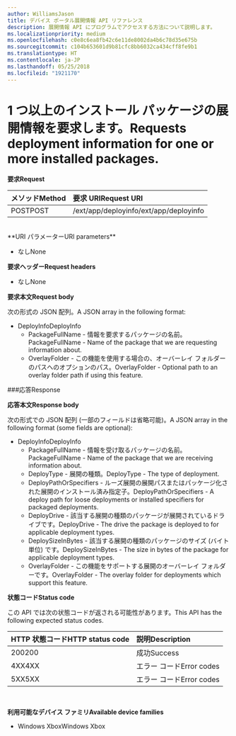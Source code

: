 ```yaml
---
author: WilliamsJason
title: デバイス ポータル展開情報 API リファレンス
description: 展開情報 API にプログラムでアクセスする方法について説明します。
ms.localizationpriority: medium
ms.openlocfilehash: c0e8c6ea8fb42c6e11de8002da4b6c78d35e675b
ms.sourcegitcommit: c104b653601d9b81cfc8bb6032ca434cff8fe9b1
ms.translationtype: HT
ms.contentlocale: ja-JP
ms.lasthandoff: 05/25/2018
ms.locfileid: "1921170"
---
```

# <a name="requests-deployment-information-for-one-or-more-installed-packages"></a><span data-ttu-id="65f5e-103">1 つ以上のインストール パッケージの展開情報を要求します。</span><span class="sxs-lookup"><span data-stu-id="65f5e-103">Requests deployment information for one or more installed packages.</span></span>

**<span data-ttu-id="65f5e-104">要求</span><span class="sxs-lookup"><span data-stu-id="65f5e-104">Request</span></span>**

<span data-ttu-id="65f5e-105">メソッド</span><span class="sxs-lookup"><span data-stu-id="65f5e-105">Method</span></span>      | <span data-ttu-id="65f5e-106">要求 URI</span><span class="sxs-lookup"><span data-stu-id="65f5e-106">Request URI</span></span>
:------     | :------
<span data-ttu-id="65f5e-107">POST</span><span class="sxs-lookup"><span data-stu-id="65f5e-107">POST</span></span> | <span data-ttu-id="65f5e-108">/ext/app/deployinfo</span><span class="sxs-lookup"><span data-stu-id="65f5e-108">/ext/app/deployinfo</span></span>
<br />
**<span data-ttu-id="65f5e-109">URI パラメーター</span><span class="sxs-lookup"><span data-stu-id="65f5e-109">URI parameters</span></span>**

 - <span data-ttu-id="65f5e-110">なし</span><span class="sxs-lookup"><span data-stu-id="65f5e-110">None</span></span>

**<span data-ttu-id="65f5e-111">要求ヘッダー</span><span class="sxs-lookup"><span data-stu-id="65f5e-111">Request headers</span></span>**

- <span data-ttu-id="65f5e-112">なし</span><span class="sxs-lookup"><span data-stu-id="65f5e-112">None</span></span>

**<span data-ttu-id="65f5e-113">要求本文</span><span class="sxs-lookup"><span data-stu-id="65f5e-113">Request body</span></span>**

<span data-ttu-id="65f5e-114">次の形式の JSON 配列。</span><span class="sxs-lookup"><span data-stu-id="65f5e-114">A JSON array in the following format:</span></span>

* <span data-ttu-id="65f5e-115">DeployInfo</span><span class="sxs-lookup"><span data-stu-id="65f5e-115">DeployInfo</span></span>
  * <span data-ttu-id="65f5e-116">PackageFullName - 情報を要求するパッケージの名前。</span><span class="sxs-lookup"><span data-stu-id="65f5e-116">PackageFullName - Name of the package that we are requesting information about.</span></span>
  * <span data-ttu-id="65f5e-117">OverlayFolder - この機能を使用する場合の、オーバーレイ フォルダーのパスへのオプションのパス。</span><span class="sxs-lookup"><span data-stu-id="65f5e-117">OverlayFolder - Optional path to an overlay folder path if using this feature.</span></span>

###<a name="response"></a><span data-ttu-id="65f5e-118">応答</span><span class="sxs-lookup"><span data-stu-id="65f5e-118">Response</span></span>

**<span data-ttu-id="65f5e-119">応答本文</span><span class="sxs-lookup"><span data-stu-id="65f5e-119">Response body</span></span>**

<span data-ttu-id="65f5e-120">次の形式での JSON 配列 (一部のフィールドは省略可能)。</span><span class="sxs-lookup"><span data-stu-id="65f5e-120">A JSON array in the following format (some fields are optional):</span></span>

* <span data-ttu-id="65f5e-121">DeployInfo</span><span class="sxs-lookup"><span data-stu-id="65f5e-121">DeployInfo</span></span>
  * <span data-ttu-id="65f5e-122">PackageFullName - 情報を受け取るパッケージの名前。</span><span class="sxs-lookup"><span data-stu-id="65f5e-122">PackageFullName - Name of the package that we are receiving information about.</span></span>
  * <span data-ttu-id="65f5e-123">DeployType - 展開の種類。</span><span class="sxs-lookup"><span data-stu-id="65f5e-123">DeployType - The type of deployment.</span></span>
  * <span data-ttu-id="65f5e-124">DeployPathOrSpecifiers - ルーズ展開の展開パスまたはパッケージ化された展開のインストール済み指定子。</span><span class="sxs-lookup"><span data-stu-id="65f5e-124">DeployPathOrSpecifiers - A deploy path for loose deployments or installed specifiers for packaged deployments.</span></span>
  * <span data-ttu-id="65f5e-125">DeployDrive - 該当する展開の種類のパッケージが展開されているドライブです。</span><span class="sxs-lookup"><span data-stu-id="65f5e-125">DeployDrive - The drive the package is deployed to for applicable deployment types.</span></span>
  * <span data-ttu-id="65f5e-126">DeploySizeInBytes - 該当する展開の種類のパッケージのサイズ (バイト単位) です。</span><span class="sxs-lookup"><span data-stu-id="65f5e-126">DeploySizeInBytes - The size in bytes of the package for applicable deployment types.</span></span>
  * <span data-ttu-id="65f5e-127">OverlayFolder - この機能をサポートする展開のオーバーレイ フォルダーです。</span><span class="sxs-lookup"><span data-stu-id="65f5e-127">OverlayFolder - The overlay folder for deployments which support this feature.</span></span>

**<span data-ttu-id="65f5e-128">状態コード</span><span class="sxs-lookup"><span data-stu-id="65f5e-128">Status code</span></span>**

<span data-ttu-id="65f5e-129">この API では次の状態コードが返される可能性があります。</span><span class="sxs-lookup"><span data-stu-id="65f5e-129">This API has the following expected status codes.</span></span>

<span data-ttu-id="65f5e-130">HTTP 状態コード</span><span class="sxs-lookup"><span data-stu-id="65f5e-130">HTTP status code</span></span>      | <span data-ttu-id="65f5e-131">説明</span><span class="sxs-lookup"><span data-stu-id="65f5e-131">Description</span></span>
:------     | :-----
<span data-ttu-id="65f5e-132">200</span><span class="sxs-lookup"><span data-stu-id="65f5e-132">200</span></span> | <span data-ttu-id="65f5e-133">成功</span><span class="sxs-lookup"><span data-stu-id="65f5e-133">Success</span></span>
<span data-ttu-id="65f5e-134">4XX</span><span class="sxs-lookup"><span data-stu-id="65f5e-134">4XX</span></span> | <span data-ttu-id="65f5e-135">エラー コード</span><span class="sxs-lookup"><span data-stu-id="65f5e-135">Error codes</span></span>
<span data-ttu-id="65f5e-136">5XX</span><span class="sxs-lookup"><span data-stu-id="65f5e-136">5XX</span></span> | <span data-ttu-id="65f5e-137">エラー コード</span><span class="sxs-lookup"><span data-stu-id="65f5e-137">Error codes</span></span>
<br />

**<span data-ttu-id="65f5e-138">利用可能なデバイス ファミリ</span><span class="sxs-lookup"><span data-stu-id="65f5e-138">Available device families</span></span>**

* <span data-ttu-id="65f5e-139">Windows Xbox</span><span class="sxs-lookup"><span data-stu-id="65f5e-139">Windows Xbox</span></span>
